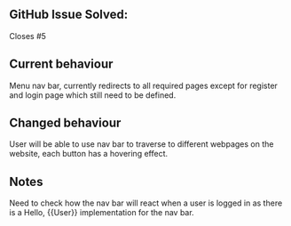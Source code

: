 ## GitHub Issue Solved:

Closes #5

## Current behaviour

Menu nav bar, currently redirects to all required pages except for register and login page which still need to be defined. 

## Changed behaviour

User will be able to use nav bar to traverse to different webpages on the website, each button has a hovering effect.

## Notes

Need to check how the nav bar will react when a user is logged in as there is a Hello, {{User}} implementation for the nav bar. 
